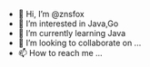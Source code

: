 - 👋 Hi, I’m @znsfox
- 👀 I’m interested in Java,Go
- 🌱 I’m currently learning Java
- 💞️ I’m looking to collaborate on ...
- 📫 How to reach me ...

<!---
znsfox/znsfox is a ✨ special ✨ repository because its `README.md` (this file) appears on your GitHub profile.
You can click the Preview link to take a look at your changes.
--->
